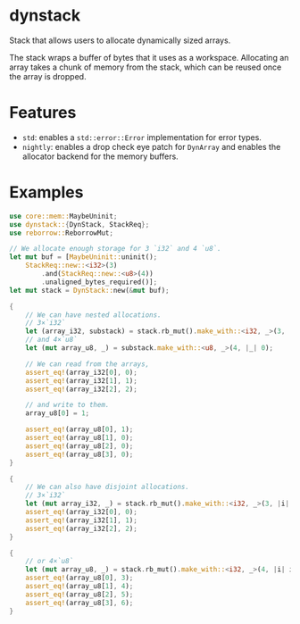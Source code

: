 # dynstack
Stack that allows users to allocate dynamically sized arrays.

The stack wraps a buffer of bytes that it uses as a workspace.
Allocating an array takes a chunk of memory from the stack, which can be reused once the array
is dropped.

# Features
 - `std`: enables a `std::error::Error` implementation for error types.
 - `nightly`: enables a drop check eye patch for `DynArray` and enables the
   allocator backend for the memory buffers.

# Examples
```rust
use core::mem::MaybeUninit;
use dynstack::{DynStack, StackReq};
use reborrow::ReborrowMut;

// We allocate enough storage for 3 `i32` and 4 `u8`.
let mut buf = [MaybeUninit::uninit();
    StackReq::new::<i32>(3)
        .and(StackReq::new::<u8>(4))
        .unaligned_bytes_required()];
let mut stack = DynStack::new(&mut buf);

{
    // We can have nested allocations.
    // 3×`i32`
    let (array_i32, substack) = stack.rb_mut().make_with::<i32, _>(3, |i| i as i32);
    // and 4×`u8`
    let (mut array_u8, _) = substack.make_with::<u8, _>(4, |_| 0);

    // We can read from the arrays,
    assert_eq!(array_i32[0], 0);
    assert_eq!(array_i32[1], 1);
    assert_eq!(array_i32[2], 2);

    // and write to them.
    array_u8[0] = 1;

    assert_eq!(array_u8[0], 1);
    assert_eq!(array_u8[1], 0);
    assert_eq!(array_u8[2], 0);
    assert_eq!(array_u8[3], 0);
}

{
    // We can also have disjoint allocations.
    // 3×`i32`
    let (mut array_i32, _) = stack.rb_mut().make_with::<i32, _>(3, |i| i as i32);
    assert_eq!(array_i32[0], 0);
    assert_eq!(array_i32[1], 1);
    assert_eq!(array_i32[2], 2);
}

{
    // or 4×`u8`
    let (mut array_u8, _) = stack.rb_mut().make_with::<i32, _>(4, |i| i as i32 + 3);
    assert_eq!(array_u8[0], 3);
    assert_eq!(array_u8[1], 4);
    assert_eq!(array_u8[2], 5);
    assert_eq!(array_u8[3], 6);
}
```
